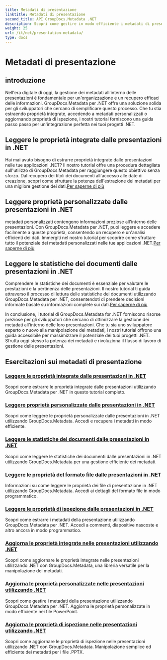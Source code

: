 ```yaml
---
title: Metadati di presentazione
linktitle: Metadati di presentazione
second_title: API GroupDocs.Metadata .NET
description: Scopri come gestire in modo efficiente i metadati di presentazione in .NET utilizzando le esercitazioni GroupDocs.Metadata. Accedi con facilità alle proprietà integrate e personalizzate.
weight: 25
url: /it/net/presentation-metadata/
type: docs
---
```

# Metadati di presentazione

## introduzione

Nell'era digitale di oggi, la gestione dei metadati all'interno delle presentazioni è fondamentale per un'organizzazione e un recupero efficaci delle informazioni. GroupDocs.Metadata per .NET offre una soluzione solida per gli sviluppatori che cercano di semplificare questo processo. Che tu stia estraendo proprietà integrate, accedendo a metadati personalizzati o aggiornando proprietà di ispezione, i nostri tutorial forniscono una guida passo passo per un'integrazione perfetta nei tuoi progetti .NET.

## Leggere le proprietà integrate dalle presentazioni in .NET

 Hai mai avuto bisogno di estrarre proprietà integrate dalle presentazioni nelle tue applicazioni .NET? Il nostro tutorial offre una procedura dettagliata sull'utilizzo di GroupDocs.Metadata per raggiungere questo obiettivo senza sforzo. Dal recupero dei titoli dei documenti all'accesso alle date di creazione, scopri come sfruttare la potenza dell'estrazione dei metadati per una migliore gestione dei dati.[Per saperne di più](./read-built-in-properties-presentations/)

## Leggere proprietà personalizzate dalle presentazioni in .NET

 metadati personalizzati contengono informazioni preziose all'interno delle presentazioni. Con GroupDocs.Metadata per .NET, puoi leggere e accedere facilmente a queste proprietà, consentendo un recupero e un'analisi efficienti dei dati. Immergiti nel nostro tutorial per scoprire come sfruttare tutto il potenziale dei metadati personalizzati nelle tue applicazioni .NET.[Per saperne di più](./read-custom-properties-presentations/)

## Leggere le statistiche dei documenti dalle presentazioni in .NET

 Comprendere le statistiche dei documenti è essenziale per valutare le prestazioni e la pertinenza delle presentazioni. Il nostro tutorial ti guida attraverso il processo di lettura delle statistiche dei documenti utilizzando GroupDocs.Metadata per .NET, consentendoti di prendere decisioni informate basate su informazioni complete sui dati.[Per saperne di più](./read-document-statistics-presentations/)

In conclusione, i tutorial di GroupDocs.Metadata for .NET forniscono risorse preziose per gli sviluppatori che cercano di ottimizzare la gestione dei metadati all'interno delle loro presentazioni. Che tu sia uno sviluppatore esperto o nuovo alla manipolazione dei metadati, i nostri tutorial offrono una guida accessibile per massimizzare il potenziale dei tuoi progetti .NET. Sfrutta oggi stesso la potenza dei metadati e rivoluziona il flusso di lavoro di gestione delle presentazioni.

## Esercitazioni sui metadati di presentazione
### [Leggere le proprietà integrate dalle presentazioni in .NET](./read-built-in-properties-presentations/)
Scopri come estrarre le proprietà integrate dalle presentazioni utilizzando GroupDocs.Metadata per .NET in questo tutorial completo.
### [Leggere proprietà personalizzate dalle presentazioni in .NET](./read-custom-properties-presentations/)
Scopri come leggere le proprietà personalizzate dalle presentazioni in .NET utilizzando GroupDocs.Metadata. Accedi e recupera i metadati in modo efficiente.
### [Leggere le statistiche dei documenti dalle presentazioni in .NET](./read-document-statistics-presentations/)
Scopri come leggere le statistiche dei documenti dalle presentazioni in .NET utilizzando GroupDocs.Metadata per una gestione efficiente dei metadati.
### [Leggere le proprietà del formato file dalle presentazioni in .NET](./read-file-format-properties-presentations/)
Informazioni su come leggere le proprietà dei file di presentazione in .NET utilizzando GroupDocs.Metadata. Accedi ai dettagli del formato file in modo programmatico.
### [Leggere le proprietà di ispezione dalle presentazioni in .NET](./read-inspection-properties-presentations/)
Scopri come estrarre i metadati della presentazione utilizzando GroupDocs.Metadata per .NET. Accedi a commenti, diapositive nascoste e altro ancora in modo programmatico.
### [Aggiorna le proprietà integrate nelle presentazioni utilizzando .NET](./update-built-in-properties-presentations/)
Scopri come aggiornare le proprietà integrate nelle presentazioni utilizzando .NET con GroupDocs.Metadata, una libreria versatile per la manipolazione dei metadati.
### [Aggiorna le proprietà personalizzate nelle presentazioni utilizzando .NET](./update-custom-properties-presentations/)
Scopri come gestire i metadati della presentazione utilizzando GroupDocs.Metadata per .NET. Aggiorna le proprietà personalizzate in modo efficiente nei file PowerPoint.
### [Aggiorna le proprietà di ispezione nelle presentazioni utilizzando .NET](./update-inspection-properties-presentations/)
Scopri come aggiornare le proprietà di ispezione nelle presentazioni utilizzando .NET con GroupDocs.Metadata. Manipolazione semplice ed efficiente dei metadati per i file .PPTX.